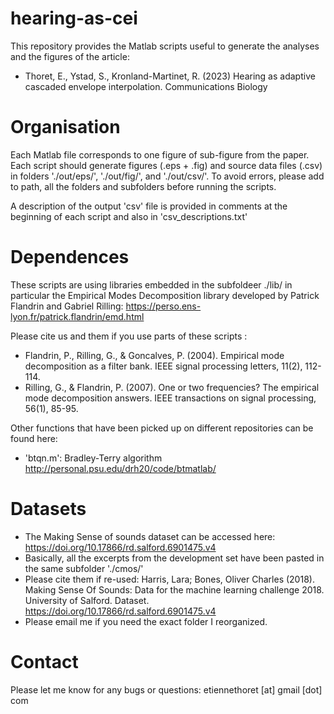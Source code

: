 # hearing-as-cei
This repository provides the Matlab scripts useful to generate the analyses and the figures of the article: 
* Thoret, E., Ystad, S., Kronland-Martinet, R. (2023) Hearing as adaptive cascaded envelope interpolation. Communications Biology

# Organisation
Each Matlab file corresponds to one figure of sub-figure from the paper. Each script should generate figures (.eps + .fig) and source data files (.csv) in folders './out/eps/', './out/fig/', and './out/csv/'. To avoid errors, please add to path, all the folders and subfolders before running the scripts.

A description of the output 'csv' file is provided in comments at the beginning of each script and also in 'csv_descriptions.txt'

# Dependences
These scripts are using libraries embedded in the subfoldeer ./lib/ in particular the Empirical Modes Decomposition library developed by Patrick Flandrin and Gabriel Rilling: https://perso.ens-lyon.fr/patrick.flandrin/emd.html

Please cite us and them if you use parts of these scripts :
* Flandrin, P., Rilling, G., & Goncalves, P. (2004). Empirical mode decomposition as a filter bank. IEEE signal processing letters, 11(2), 112-114.
* Rilling, G., & Flandrin, P. (2007). One or two frequencies? The empirical mode decomposition answers. IEEE transactions on signal processing, 56(1), 85-95.

Other functions that have been picked up on different repositories can be found here:
* 'btqn.m': Bradley-Terry algorithm http://personal.psu.edu/drh20/code/btmatlab/

# Datasets
* The Making Sense of sounds dataset can be accessed here: https://doi.org/10.17866/rd.salford.6901475.v4
* Basically, all the excerpts from the development set have been pasted in the same subfolder './cmos/'
* Please cite them if re-used: Harris, Lara; Bones, Oliver Charles (2018). Making Sense Of Sounds: Data for the machine learning challenge 2018. University of Salford. Dataset. https://doi.org/10.17866/rd.salford.6901475.v4
* Please email me if you need the exact folder I reorganized.

# Contact
Please let me know for any bugs or questions:
etiennethoret [at] gmail [dot] com
